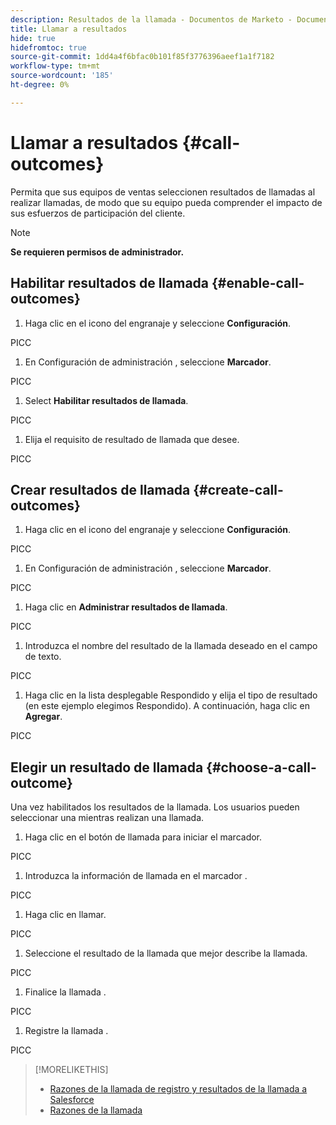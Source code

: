 ```yaml
---
description: Resultados de la llamada - Documentos de Marketo - Documentación del producto
title: Llamar a resultados
hide: true
hidefromtoc: true
source-git-commit: 1dd4a4f6bfac0b101f85f3776396aeef1a1f7182
workflow-type: tm+mt
source-wordcount: '185'
ht-degree: 0%

---
```


# Llamar a resultados {#call-outcomes}

Permita que sus equipos de ventas seleccionen resultados de llamadas al realizar llamadas, de modo que su equipo pueda comprender el impacto de sus esfuerzos de participación del cliente.

>[!NOTE]
>
>**Se requieren permisos de administrador.**

## Habilitar resultados de llamada {#enable-call-outcomes}

1. Haga clic en el icono del engranaje y seleccione **Configuración**.

PICC

1. En Configuración de administración , seleccione **Marcador**.

PICC

1. Select **Habilitar resultados de llamada**.

PICC

1. Elija el requisito de resultado de llamada que desee.

PICC

## Crear resultados de llamada {#create-call-outcomes}

1. Haga clic en el icono del engranaje y seleccione **Configuración**.

PICC

1. En Configuración de administración , seleccione **Marcador**.

PICC

1. Haga clic en **Administrar resultados de llamada**.

PICC

1. Introduzca el nombre del resultado de la llamada deseado en el campo de texto.

PICC

1. Haga clic en la lista desplegable Respondido y elija el tipo de resultado (en este ejemplo elegimos Respondido). A continuación, haga clic en **Agregar**.

PICC

## Elegir un resultado de llamada {#choose-a-call-outcome}

Una vez habilitados los resultados de la llamada. Los usuarios pueden seleccionar una mientras realizan una llamada.

1. Haga clic en el botón de llamada para iniciar el marcador.

PICC

1. Introduzca la información de llamada en el marcador .

PICC

1. Haga clic en llamar.

PICC

1. Seleccione el resultado de la llamada que mejor describe la llamada.

PICC

1. Finalice la llamada .

PICC

1. Registre la llamada .

PICC

>[!MORELIKETHIS]
>
>* [Razones de la llamada de registro y resultados de la llamada a Salesforce](/help/marketo/product-docs/marketo-sales-connect/phone/log-call-reasons-and-call-outcomes-to-salesforce.md)
>* [Razones de la llamada](/help/marketo/product-docs/marketo-sales-connect/phone/call-reasons.md)